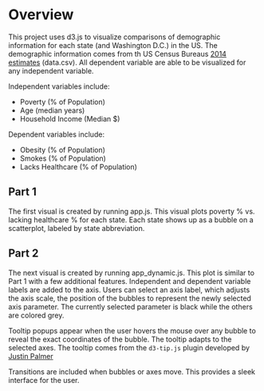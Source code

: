 # Overview

This project uses d3.js to visualize comparisons of demographic information for each state (and Washington D.C.) in the US. The demographic information comes from th US Census Bureaus [2014 estimates](https://data.census.gov/cedsci/) (data.csv). All dependent variable are able to be visualized for any independent variable.

Independent variables include:
* Poverty (% of Population)
* Age (median years)
* Household Income (Median $)

Dependent variables include:
* Obesity (% of Population)
* Smokes (% of Population)
* Lacks Healthcare (% of Population)

## Part 1

The first visual is created by running app.js. This visual plots poverty % vs. lacking healthcare % for each state. Each state shows up as a bubble on a scatterplot, labeled by state abbreviation.

## Part 2

The next visual is created by running app_dynamic.js. This plot is similar to Part 1 with a few additional features. Independent and dependent variable labels are added to the axis. Users can select an axis label, which adjusts the axis scale, the position of the bubbles to represent the newly selected axis parameter. The currently selected parameter is black while the others are colored grey.

Tooltip popups appear when the user hovers the mouse over any bubble to reveal the exact coordinates of the bubble. The tooltip adapts to the selected axes. The tooltip comes from the `d3-tip.js` plugin developed by [Justin Palmer](https://github.com/Caged)

Transitions are included when bubbles or axes move. This provides a sleek interface for the user.